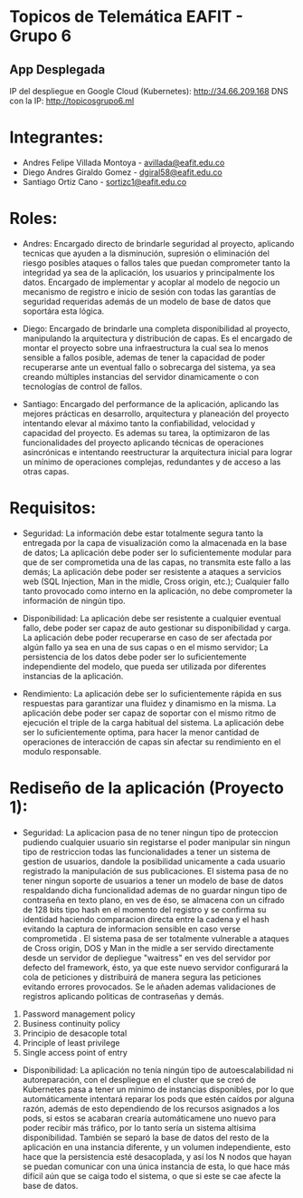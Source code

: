 # Topicos de Telemática EAFIT - Grupo 6

## App Desplegada
IP del despliegue en Google Cloud (Kubernetes): http://34.66.209.168
DNS con la IP: http://topicosgrupo6.ml

# Integrantes:

- Andres Felipe Villada Montoya - avillada@eafit.edu.co
- Diego Andres Giraldo Gomez - dgiral58@eafit.edu.co
- Santiago Ortiz Cano - sortizc1@eafit.edu.co

# Roles:

- Andres:
Encargado directo de brindarle seguridad al proyecto, aplicando tecnicas que ayuden a la disminución, supresión o eliminación del riesgo posibles ataques o fallos tales que puedan comprometer tanto la integridad ya sea de la aplicación, los usuarios y principalmente los datos. Encargado de implementar y acoplar al modelo de negocio un mecanismo de registro e inicio de sesión con todas las garantías de seguridad requeridas además de un modelo de base de datos que soportára esta lógica.

- Diego:
Encargado de brindarle una completa disponibilidad al proyecto, manipulando la arquitectura y distribución de capas. Es el encargado de montar el proyecto sobre una infraestructura la cual sea lo menos sensible a fallos posible, ademas de tener la capacidad de poder recuperarse ante un eventual fallo o sobrecarga del sistema, ya sea creando múltiples instancias del servidor dinamicamente o con tecnologías de control de fallos.

- Santiago:
Encargado del performance de la aplicación, aplicando las mejores prácticas en desarrollo, arquitectura y planeación del proyecto intentando elevar al máximo tanto la confiabilidad, velocidad y capacidad del proyecto. Es ademas su tarea, la optimizaron de las funcionalidades del proyecto aplicando técnicas de operaciones asincrónicas e intentando reestructurar la arquitectura inicial para lograr un mínimo de operaciones complejas, redundantes y de acceso a las otras capas.
 
 # Requisitos:
 
- Seguridad:
La información debe estar totalmente segura tanto la entregada por la capa de visualización como la almacenada en la base de datos; La aplicación debe poder ser lo suficientemente modular para que de ser comprometida una de las capas, no transmita este fallo a las demás; La aplicación debe poder ser resistente a ataques a servicios web (SQL Injection, Man in the midle, Cross origin, etc.); Cualquier fallo tanto provocado como interno en la aplicación, no debe comprometer la información de ningún tipo.

- Disponibilidad:
La aplicación debe ser resistente a cualquier eventual fallo, debe poder ser capaz de auto gestionar su disponibilidad y carga. La aplicación debe poder recuperarse en caso de ser afectada por algún fallo ya sea en una de sus capas o en el mismo servidor; La persistencia de los datos debe poder ser lo suficientemente independiente del modelo, que pueda ser utilizada por diferentes instancias de la aplicación.

- Rendimiento:
La aplicación debe ser lo suficientemente rápida en sus respuestas para garantizar una fluidez y dinamismo en la misma. La aplicación debe poder ser capaz de soportar con el mismo ritmo de ejecución el triple de la carga habitual del sistema. La aplicación debe ser lo suficientemente optima, para hacer la menor cantidad de operaciones de interacción de capas sin afectar su rendimiento en el modulo responsable.

# Rediseño de la aplicación (Proyecto 1):

- Seguridad:
La aplicacion pasa de no tener ningun tipo de proteccion pudiendo cualquier usuario sin registarse el poder manipular sin ningun tipo de restriccion todas las funcionalidades a tener un sistema de gestion de usuarios, dandole la posibilidad unicamente a cada usuario registrado la manipulación de sus publicaciones. El sistema pasa de no tener ningun soporte de usuarios a tener un modelo de base de datos respaldando dicha funcionalidad ademas de no guardar ningun tipo de contraseña en texto plano, en ves de éso, se almacena con un cifrado de 128 bits tipo hash en el momento del registro y se confirma su identidad haciendo comparacion directa entre la cadena y el hash evitando la captura de informacion sensible en caso verse comprometida . El sistema pasa de ser totalmente vulnerable a ataques de Cross origin, DOS y Man in the midle a ser servido directamente desde un servidor de depliegue "waitress" en ves del servidor por defecto del framework, ésto, ya que este nuevo servidor configurará la cola de peticiones y distribuirá de manera segura las peticiones evitando errores provocados. Se le añaden ademas validaciones de registros aplicando politicas de contraseñas y demás.

1. Password management policy
2. Business continuity policy
3. Principio de desacople total
4. Principle of least privilege
5. Single access point of entry


- Disponibilidad:
La aplicación no tenía ningún tipo de autoescalabilidad ni autoreparación, con el despliegue en el cluster que se creó de Kubernetes pasa a tener un mínimo de instancias disponibles, por lo que automáticamente intentará reparar los pods que estén caídos por alguna razón, además de esto dependiendo de los recursos asignados a los pods, si estos se acabaran crearía automáticamene uno nuevo para poder recibir más tráfico, por lo tanto sería un sistema altísima disponibilidad. También se separó la base de datos del resto de la aplicación en una instancia diferente, y un volumen independiente, esto hace que la persistencia esté desacoplada, y así los N nodos que hayan se puedan comunicar con una única instancia de esta, lo que hace más difícil aún que se caiga todo el sistema, o que si este se cae afecte la base de datos.







